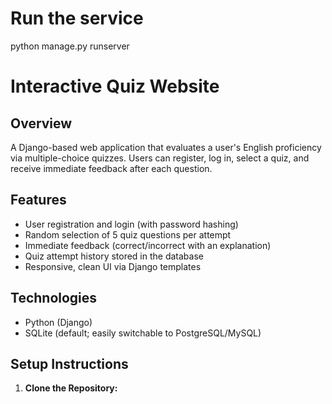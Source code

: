 # Run the service
python manage.py runserver

# Interactive Quiz Website

## Overview
A Django-based web application that evaluates a user's English proficiency via multiple-choice quizzes. Users can register, log in, select a quiz, and receive immediate feedback after each question.

## Features
- User registration and login (with password hashing)
- Random selection of 5 quiz questions per attempt
- Immediate feedback (correct/incorrect with an explanation)
- Quiz attempt history stored in the database
- Responsive, clean UI via Django templates

## Technologies
- Python (Django)
- SQLite (default; easily switchable to PostgreSQL/MySQL)

## Setup Instructions
1. **Clone the Repository:**
